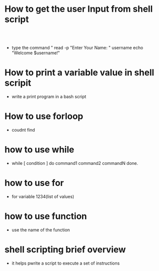 # How to get the user Input from shell script
<br><BR/>
- type the command " read -p "Enter Your Name: " username echo "Welcome $username!"



# How to print a variable value in shell scripit

- write a print program in a bash script

# How to use forloop
- coudnt find



# how to use while
- while [ condition ] do command1 command2 commandN done.

# how to use for

- for variable 1234(list of values)

# how to use function

- use the name of the function


# shell scripting brief overview
- it helps pwrite a script to execute a set of instructions